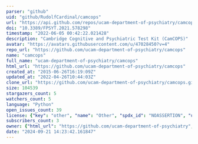```yaml
---
parser: "github"
uid: "github/RudolfCardinal/camcops"
url: "https://api.github.com/repos/ucam-department-of-psychiatry/camcops"
doi: "10.3389/FPSYT.2021.578298"
timestamp: "2022-06-05 00:42:22.021428"
description: "Cambridge Cognitive and Psychiatric Test Kit (CamCOPS)"
avatar: "https://avatars.githubusercontent.com/u/47028450?v=4"
repo_url: "https://github.com/ucam-department-of-psychiatry/camcops"
name: "camcops"
full_name: "ucam-department-of-psychiatry/camcops"
html_url: "https://github.com/ucam-department-of-psychiatry/camcops"
created_at: "2015-06-26T16:19:09Z"
updated_at: "2022-04-26T10:44:03Z"
clone_url: "https://github.com/ucam-department-of-psychiatry/camcops.git"
size: 104539
stargazers_count: 5
watchers_count: 5
language: "Python"
open_issues_count: 39
license: {"key": "other", "name": "Other", "spdx_id": "NOASSERTION", "url": null, "node_id": "MDc6TGljZW5zZTA="}
subscribers_count: 3
owner: {"html_url": "https://github.com/ucam-department-of-psychiatry", "avatar_url": "https://avatars.githubusercontent.com/u/47028450?v=4", "login": "ucam-department-of-psychiatry", "type": "Organization"}
date: "2024-09-21 14:23:42.161847"
---
```

